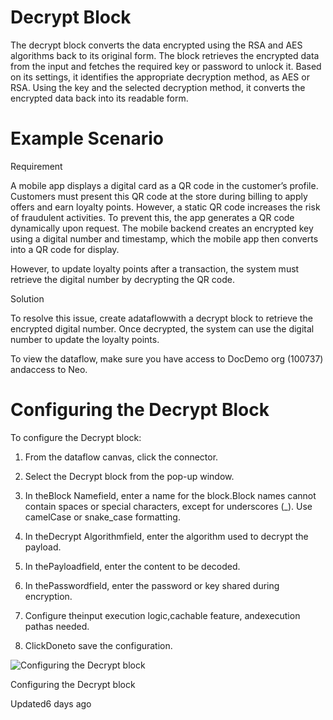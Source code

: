 # Decrypt Block

The decrypt block converts the data encrypted using the RSA and AES algorithms back to its original form. The block retrieves the encrypted data from the input and fetches the required key or password to unlock it. Based on its settings, it identifies the appropriate decryption method, as AES or RSA. Using the key and the selected decryption method, it converts the encrypted data back into its readable form.

# Example Scenario

Requirement

A mobile app displays a digital card as a QR code in the customer’s profile. Customers must present this QR code at the store during billing to apply offers and earn loyalty points. However, a static QR code increases the risk of fraudulent activities. To prevent this, the app generates a QR code dynamically upon request. The mobile backend creates an encrypted key using a digital number and timestamp, which the mobile app then converts into a QR code for display.

However, to update loyalty points after a transaction, the system must retrieve the digital number by decrypting the QR code.

Solution

To resolve this issue, create adataflowwith a decrypt block to retrieve the encrypted digital number. Once decrypted, the system can use the digital number to update the loyalty points.

To view the dataflow, make sure you have access to DocDemo org (100737) andaccess to Neo.

# Configuring the Decrypt Block

To configure the Decrypt block:

1. From the dataflow canvas, click the connector.

2. Select the Decrypt block from the pop-up window.

3. In theBlock Namefield, enter a name for the block.Block names cannot contain spaces or special characters, except for underscores (_). Use camelCase or snake_case formatting.

4. In theDecrypt Algorithmfield, enter the algorithm used to decrypt the payload.

5. In thePayloadfield, enter the content to be decoded.

6. In thePasswordfield, enter the password or key shared during encryption.

7. Configure theinput execution logic,cachable feature, andexecution pathas needed.

8. ClickDoneto save the configuration.

![Configuring the Decrypt block](https://files.readme.io/10ee2da0bc3272269f28e276120d3c1803f7d1d9502d5d3330fff41992fae529-24.03.2025_20.08.44_REC_Configuring_decrypt_block.gif)

Configuring the Decrypt block

Updated6 days ago